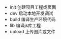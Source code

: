 * init           创建项目工程或页面
* dev            启动本地开发调试
* build          编译生产环境代码
* lib            编译js库工程
* upload         上传图片或文件
